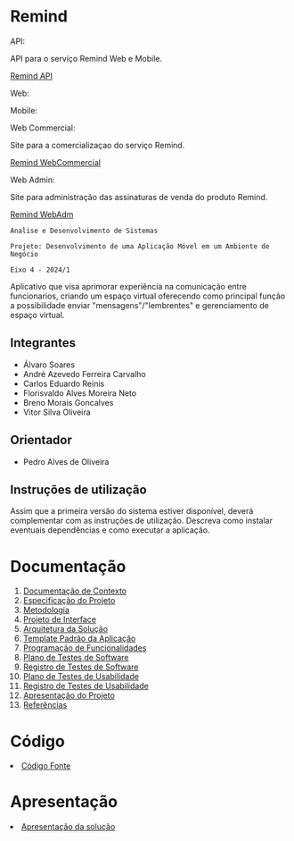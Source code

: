 # Remind

API:

API para o serviço Remind Web e Mobile.

[Remind API](https://remind-api.vercel.app/)

Web:

Mobile:

Web Commercial: 

Site para a comercializaçao do serviço Remind.

[Remind WebCommercial](https://pmv-ads-2024-1-e4-proj-infra-t4-g5-remind-a141.vercel.app/)

Web Admin:

Site para administração das assinaturas de venda do produto Remind.

[Remind WebAdm](https://pmv-ads-2024-1-e4-proj-infra-t4-g5-remind.vercel.app/)


`Analise e Desenvolvimento de Sistemas`


`Projeto: Desenvolvimento de uma Aplicação Móvel em um Ambiente de Negócio`

`Eixo 4 - 2024/1`

Aplicativo que visa aprimorar experiência na comunicação entre funcionarios, criando um espaço virtual oferecendo como principal função a possibilidade enviar "mensagens"/"lembrentes" e gerenciamento de espaço virtual.

## Integrantes

* Álvaro Soares
* André Azevedo Ferreira Carvalho
* Carlos Eduardo Reinis
* Florisvaldo Alves Moreira Neto
* Breno Morais Goncalves
* Vitor Silva Oliveira

## Orientador

* Pedro Alves de Oliveira
  
## Instruções de utilização

Assim que a primeira versão do sistema estiver disponível, deverá complementar com as instruções de utilização. Descreva como instalar eventuais dependências e como executar a aplicação.

# Documentação

<ol>
<li><a href="docs/01-Documentação de Contexto.md"> Documentação de Contexto</a></li>
<li><a href="docs/02-Especificação do Projeto.md"> Especificação do Projeto</a></li>
<li><a href="docs/03-Metodologia.md"> Metodologia</a></li>
<li><a href="docs/04-Projeto de Interface.md"> Projeto de Interface</a></li>
<li><a href="docs/05-Arquitetura da Solução.md"> Arquitetura da Solução</a></li>
<li><a href="docs/06-Template Padrão da Aplicação.md"> Template Padrão da Aplicação</a></li>
<li><a href="docs/07-Programação de Funcionalidades.md"> Programação de Funcionalidades</a></li>
<li><a href="docs/08-Plano de Testes de Software.md"> Plano de Testes de Software</a></li>
<li><a href="docs/09-Registro de Testes de Software.md"> Registro de Testes de Software</a></li>
<li><a href="docs/10-Plano de Testes de Usabilidade.md"> Plano de Testes de Usabilidade</a></li>
<li><a href="docs/11-Registro de Testes de Usabilidade.md"> Registro de Testes de Usabilidade</a></li>
<li><a href="docs/12-Apresentação do Projeto.md"> Apresentação do Projeto</a></li>
<li><a href="docs/13-Referências.md"> Referências</a></li>
</ol>

# Código

<li><a href="src/README.md"> Código Fonte</a></li>

# Apresentação

<li><a href="presentation/README.md"> Apresentação da solução</a></li>
